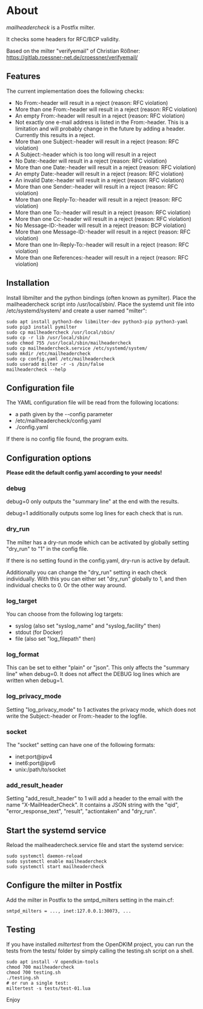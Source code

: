 # About

*mailheadercheck* is a Postfix milter.

It checks some headers for RFC/BCP validity.

Based on the milter "verifyemail" of Christian Rößner:
 https://gitlab.roessner-net.de/croessner/verifyemail/

## Features

The current implementation does the following checks:

* No From:-header will result in a reject (reason: RFC violation)
* More than one From:-header will result in a reject (reason: RFC violation)
* An empty From:-header will result in a reject (reason: RFC violation)
* Not exactly one e-mail address is listed in the From:-header. This is a
    limitation and will probably change in the future by adding a header.
    Currently this results in a reject.
* More than one Subject:-header will result in a reject (reason: RFC violation)
* A Subject:-header which is too long will result in a reject
* No Date:-header will result in a reject (reason: RFC violation)
* More than one Date:-header will result in a reject (reason: RFC violation)
* An empty Date:-header will result in a reject (reason: RFC violation)
* An invalid Date:-header will result in a reject (reason: RFC violation)
* More than one Sender:-header will result in a reject (reason: RFC violation)
* More than one Reply-To:-header will result in a reject (reason: RFC violation)
* More than one To:-header will result in a reject (reason: RFC violation)
* More than one Cc:-header will result in a reject (reason: RFC violation)
* No Message-ID:-header will result in a reject (reason: BCP violation)
* More than one Message-ID:-header will result in a reject (reason: RFC violation)
* More than one In-Reply-To:-header will result in a reject (reason: RFC violation)
* More than one References:-header will result in a reject (reason: RFC violation)

## Installation

Install libmilter and the python bindings (often known as pymilter). Place the
mailheadercheck script into /usr/local/sbin/. Place the systemd unit file into
/etc/systemd/system/ and create a user named "milter":

```
sudo apt install python3-dev libmilter-dev python3-pip python3-yaml
sudo pip3 install pymilter
sudo cp mailheadercheck /usr/local/sbin/
sudo cp -r lib /usr/local/sbin/
sudo chmod 755 /usr/local/sbin/mailheadercheck
sudo cp mailheadercheck.service /etc/systemd/system/
sudo mkdir /etc/mailheadercheck
sudo cp config.yaml /etc/mailheadercheck
sudo useradd milter -r -s /bin/false
mailheadercheck --help
```

## Configuration file

The YAML configuration file will be read from the following locations:
- a path given by the --config parameter
- /etc/mailheadercheck/config.yaml
- ./config.yaml

If there is no config file found, the program exits.

## Configuration options

**Please edit the default config.yaml according to your needs!**

### debug

debug=0 only outputs the "summary line" at the end with the results.

debug=1 additionally outputs some log lines for each check that is run.

### dry_run

The milter has a dry-run mode which can be activated by globally setting "dry_run" to "1" in the config file.

If there is no setting found in the config.yaml, dry-run is active by default.

Additionally you can change the "dry_run" setting in each check individually. With this you can either set "dry_run"
globally to 1, and then individual checks to 0. Or the other way around.

### log_target

You can choose from the following log targets:

- syslog (also set "syslog_name" and "syslog_facility" then)
- stdout (for Docker)
- file (also set "log_filepath" then)

### log_format

This can be set to either "plain" or "json". This only affects the "summary line" when debug=0. It does not
affect the DEBUG log lines which are written when debug=1.

### log_privacy_mode

Setting "log_privacy_mode" to 1 activates the privacy mode, which does not write the Subject:-header or
From:-header to the logfile.

### socket

The "socket" setting can have one of the following formats:

- inet:port@ipv4
- inet6:port@ipv6
- unix:/path/to/socket

### add_result_header

Setting "add_result_header" to 1 will add a header to the email with the name "X-MailHeaderCheck". It
contains a JSON string with the "qid", "error_response_text", "result", "actiontaken" and "dry_run".

## Start the systemd service

Reload the mailheadercheck.service file and start the systemd service:

```
sudo systemctl daemon-reload
sudo systemctl enable mailheadercheck
sudo systemctl start mailheadercheck
```

## Configure the milter in Postfix

Add the milter in Postfix to the smtpd_milters setting in the main.cf:

```
smtpd_milters = ..., inet:127.0.0.1:30073, ...
```

## Testing

If you have installed *miltertest* from the OpenDKIM project, you can run the
tests from the tests/ folder by simply calling the testing.sh script on a shell.

```
sudo apt install -V opendkim-tools
chmod 700 mailheadercheck
chmod 700 testing.sh
./testing.sh
# or run a single test:
miltertest -s tests/test-01.lua
```

Enjoy
